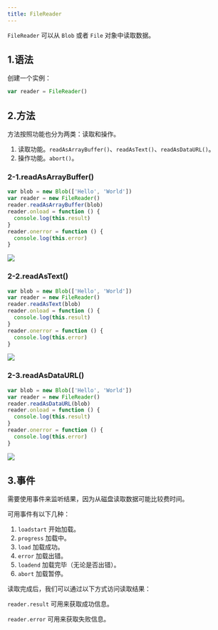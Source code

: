 ```yaml
---
title: FileReader
---
```


`FileReader` 可以从 `Blob` 或者 `File` 对象中读取数据。

## 1.语法

创建一个实例：

```js
var reader = FileReader()
```

## 2.方法

方法按照功能也分为两类：读取和操作。

1. 读取功能。`readAsArrayBuffer()`、`readAsText()`、`readAsDataURL()`。
2. 操作功能。`abort()`。

### 2-1.readAsArrayBuffer()

```js
var blob = new Blob(['Hello', 'World'])
var reader = new FileReader()
reader.readAsArrayBuffer(blob)
reader.onload = function () {
  console.log(this.result)
}
reader.onerror = function () {
  console.log(this.error)
}
```

![](https://raw.githubusercontent.com/oneyoung19/vuepress-blog-img/main/img/e6c9d24ely1h3cm8rtffqj21600jcq5i.jpg)

### 2-2.readAsText()

```js
var blob = new Blob(['Hello', 'World'])
var reader = new FileReader()
reader.readAsText(blob)
reader.onload = function () {
  console.log(this.result)
}
reader.onerror = function () {
  console.log(this.error)
}
```

![](https://raw.githubusercontent.com/oneyoung19/vuepress-blog-img/main/img/e6c9d24ely1h3cm9hf1c1j216w0cgmyl.jpg)

### 2-3.readAsDataURL()

```js
var blob = new Blob(['Hello', 'World'])
var reader = new FileReader()
reader.readAsDataURL(blob)
reader.onload = function () {
  console.log(this.result)
}
reader.onerror = function () {
  console.log(this.error)
}
```

![](https://raw.githubusercontent.com/oneyoung19/vuepress-blog-img/main/img/e6c9d24ely1h3cma8ryadj21680ciwg9.jpg)

## 3.事件

需要使用事件来监听结果，因为从磁盘读取数据可能比较费时间。

可用事件有以下几种：

1. `loadstart` 开始加载。
2. `progress` 加载中。
3. `load` 加载成功。
4. `error` 加载出错。
5. `loadend` 加载完毕（无论是否出错）。
6. `abort` 加载暂停。

读取完成后，我们可以通过以下方式访问读取结果：

`reader.result` 可用来获取成功信息。

`reader.error` 可用来获取失败信息。
